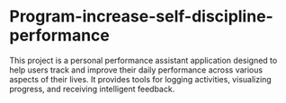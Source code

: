 # Program-increase-self-discipline-performance
This project is a personal performance assistant application designed to help users track and improve their daily performance across various aspects of their lives. It provides tools for logging activities, visualizing progress, and receiving intelligent feedback.
